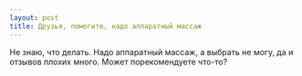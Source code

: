 ```yaml
---
layout: post 
title: Друзья, помогите, надо аппаратный массаж 
--- 
```

Не знаю, что делать. Надо аппаратный массаж, а выбрать не могу, да и отзывов плохих много. Может порекомендуете что-то?